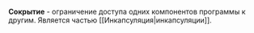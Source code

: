 **Сокрытие** - ограничение доступа одних компонентов программы к другим. 
Является частью [[Инкапсуляция|инкапсуляции]].